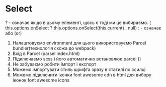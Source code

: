 # Select

<i class="fab fa-js-square"></i>

? - означає якщо в цьому елементі,
щось є тоді ми це вибираємо. ( this.options.onSelect ? this.options.onSelect(this.current) : null)
: - означає або (or)

1. Налаштовуємо environment для цього використовуємо Parcel bundler(технологія схожа до webpack)
2. Вхід в Parcel (parsel index.html)
3. Підключаємо scss і його автоматично встановлює parcel ()
4. Не забуваємо робити імпорт і експорт
5. Можемо імпортувати стиль шрифта зразу в статилі по ссилці
6. Можемо підключити іконки font awesome cdn в html
   для вибору іконок font awesome icons
